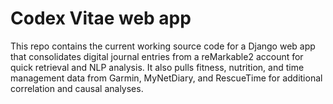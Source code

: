 # Codex Vitae web app
<!-- Actual text -->
This repo contains the current working source code for a Django web app that consolidates digital journal entries from a reMarkable2 account for quick retrieval and NLP analysis. It also pulls fitness, nutrition, and time management data from Garmin, MyNetDiary, and RescueTime for additional correlation and causal analyses.